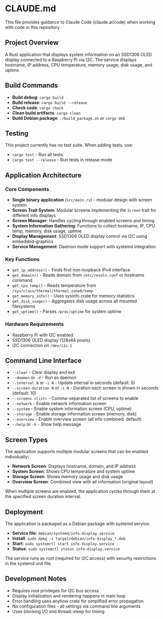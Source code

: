# CLAUDE.md

This file provides guidance to Claude Code (claude.ai/code) when working with code in this repository.

## Project Overview

A Rust application that displays system information on an SSD1306 OLED display connected to a Raspberry Pi via I2C. The service displays hostname, IP address, CPU temperature, memory usage, disk usage, and uptime.

## Build Commands

- **Build debug**: `cargo build`
- **Build release**: `cargo build --release`
- **Check code**: `cargo check`
- **Clean build artifacts**: `cargo clean`
- **Build Debian package**: `./build_package.sh` or `cargo deb`

## Testing

This project currently has no test suite. When adding tests, use:
- `cargo test` - Run all tests
- `cargo test --release` - Run tests in release mode

## Application Architecture

### Core Components

- **Single binary application** (`src/main.rs`) - modular design with screen system
- **Screen Trait System**: Modular screens implementing the `Screen` trait for different info displays
- **Screen Manager**: Handles cycling through enabled screens and timing
- **System Information Gathering**: Functions to collect hostname, IP, CPU temp, memory, disk usage, uptime
- **Display Management**: SSD1306 OLED display control via I2C using embedded-graphics
- **Service Management**: Daemon mode support with systemd integration

### Key Functions

- `get_ip_address()` - Finds first non-loopback IPv4 interface
- `get_domain()` - Reads domain from `/etc/resolv.conf` or hostname command  
- `get_cpu_temp()` - Reads temperature from `/sys/class/thermal/thermal_zone0/temp`
- `get_memory_info()` - Uses sysinfo crate for memory statistics
- `get_disk_usage()` - Aggregates disk usage across all mounted filesystems
- `get_uptime()` - Parses `/proc/uptime` for system uptime

### Hardware Requirements

- Raspberry Pi with I2C enabled
- SSD1306 OLED display (128x64 pixels)
- I2C connection on `/dev/i2c-1`

## Command Line Interface

- `--clear` - Clear display and exit
- `--daemon` or `-d` - Run as daemon
- `--interval N` or `-i N` - Update interval in seconds (default: 5)
- `--screen-duration N` or `-s N` - Duration each screen is shown in seconds (default: 10)
- `--screens <list>` - Comma-separated list of screens to enable
- `--network` - Enable network information screen
- `--system` - Enable system information screen (CPU, uptime)
- `--storage` - Enable storage information screen (memory, disk)
- `--overview` - Enable overview screen (all info combined, default)
- `--help` or `-h` - Show help message

## Screen Types

The application supports multiple modular screens that can be enabled individually:

- **Network Screen**: Displays hostname, domain, and IP address
- **System Screen**: Shows CPU temperature and system uptime
- **Storage Screen**: Shows memory usage and disk usage
- **Overview Screen**: Combined view with all information (original layout)

When multiple screens are enabled, the application cycles through them at the specified screen duration interval.

## Deployment

The application is packaged as a Debian package with systemd service:

- **Service file**: `debian/systemd/info-display.service`
- **Install**: `sudo dpkg -i target/debian/info-display_*.deb`
- **Start**: `sudo systemctl start info-display.service`
- **Status**: `sudo systemctl status info-display.service`

The service runs as root (required for I2C access) with security restrictions in the systemd unit file.

## Development Notes

- Requires root privileges for I2C bus access
- Display initialization and rendering happens in main loop
- Error handling uses anyhow crate for simplified error propagation
- No configuration files - all settings via command line arguments
- Uses blocking I/O and thread::sleep for timing